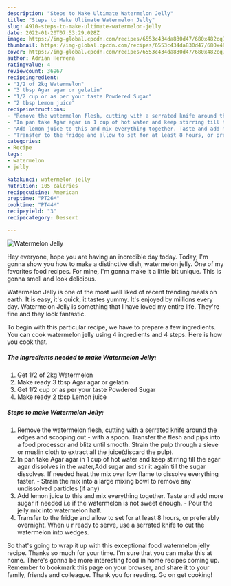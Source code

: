 ```yaml
---
description: "Steps to Make Ultimate Watermelon Jelly"
title: "Steps to Make Ultimate Watermelon Jelly"
slug: 4910-steps-to-make-ultimate-watermelon-jelly
date: 2022-01-20T07:53:29.028Z
image: https://img-global.cpcdn.com/recipes/6553c434da830d47/680x482cq70/watermelon-jelly-recipe-main-photo.jpg
thumbnail: https://img-global.cpcdn.com/recipes/6553c434da830d47/680x482cq70/watermelon-jelly-recipe-main-photo.jpg
cover: https://img-global.cpcdn.com/recipes/6553c434da830d47/680x482cq70/watermelon-jelly-recipe-main-photo.jpg
author: Adrian Herrera
ratingvalue: 4
reviewcount: 36967
recipeingredient:
- "1/2 of 2kg Watermelon"
- "3 tbsp Agar agar or gelatin"
- "1/2 cup or as per your taste Powdered Sugar"
- "2 tbsp Lemon juice"
recipeinstructions:
- "Remove the watermelon flesh, cutting with a serrated knife around the edges and scooping out with a spoon. Transfer the flesh and pips into a food processor and blitz until smooth. Strain the pulp through a sieve or muslin cloth to extract all the juice(discard the pulp)."
- "In pan take Agar agar in 1 cup of hot water and keep stirring till the agar agar dissolves in the water,Add sugar and stir it again till the sugar dissolves. If needed heat the mix over low flame to dissolve everything faster.  Strain the mix into a large mixing bowl to remove any undissolved particles (if any)"
- "Add lemon juice to this and mix everything together. Taste and add more sugar if needed i.e if the watermelon is not sweet enough. Pour the jelly mix into watermelon half."
- "Transfer to the fridge and allow to set for at least 8 hours, or preferably overnight. When u r ready to serve, use a serrated knife to cut the watermelon into wedges."
categories:
- Recipe
tags:
- watermelon
- jelly

katakunci: watermelon jelly 
nutrition: 105 calories
recipecuisine: American
preptime: "PT26M"
cooktime: "PT44M"
recipeyield: "3"
recipecategory: Dessert

---
```



![Watermelon Jelly](https://img-global.cpcdn.com/recipes/6553c434da830d47/680x482cq70/watermelon-jelly-recipe-main-photo.jpg)

Hey everyone, hope you are having an incredible day today. Today, I'm gonna show you how to make a distinctive dish, watermelon jelly. One of my favorites food recipes. For mine, I'm gonna make it a little bit unique. This is gonna smell and look delicious.



Watermelon Jelly is one of the most well liked of recent trending meals on earth. It is easy, it's quick, it tastes yummy. It's enjoyed by millions every day. Watermelon Jelly is something that I have loved my entire life. They're fine and they look fantastic.


To begin with this particular recipe, we have to prepare a few ingredients. You can cook watermelon jelly using 4 ingredients and 4 steps. Here is how you cook that.

<!--inarticleads1-->

##### The ingredients needed to make Watermelon Jelly:

1. Get 1/2 of 2kg Watermelon
1. Make ready 3 tbsp Agar agar or gelatin
1. Get 1/2 cup or as per your taste Powdered Sugar
1. Make ready 2 tbsp Lemon juice




<!--inarticleads2-->

##### Steps to make Watermelon Jelly:

1. Remove the watermelon flesh, cutting with a serrated knife around the edges and scooping out - with a spoon. Transfer the flesh and pips into a food processor and blitz until smooth. Strain the pulp through a sieve or muslin cloth to extract all the juice(discard the pulp).
1. In pan take Agar agar in 1 cup of hot water and keep stirring till the agar agar dissolves in the water,Add sugar and stir it again till the sugar dissolves. If needed heat the mix over low flame to dissolve everything faster. -  Strain the mix into a large mixing bowl to remove any undissolved particles (if any)
1. Add lemon juice to this and mix everything together. Taste and add more sugar if needed i.e if the watermelon is not sweet enough. - Pour the jelly mix into watermelon half.
1. Transfer to the fridge and allow to set for at least 8 hours, or preferably overnight. When u r ready to serve, use a serrated knife to cut the watermelon into wedges.




So that's going to wrap it up with this exceptional food watermelon jelly recipe. Thanks so much for your time. I'm sure that you can make this at home. There's gonna be more interesting food in home recipes coming up. Remember to bookmark this page on your browser, and share it to your family, friends and colleague. Thank you for reading. Go on get cooking!
